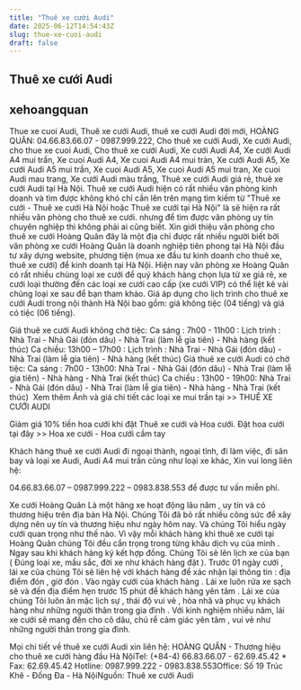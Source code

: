 ```yaml
---
title: "Thuê xe cưới Audi"
date: 2025-06-12T14:54:43Z
slug: thue-xe-cuoi-audi
draft: false
---
```


## Thuê xe cưới Audi

## xehoangquan

Thue xe cuoi Audi, Thuê xe cưới Audi, thuê xe cưới Audi đời mới, HOÀNG QUÂN: 04.66.83.66.07 - 0987.999.222, Cho thuê xe cưới Audi, Xe cưới Audi, cho thue xe cuoi Audi, Cho thuê xe cưới Audi, Xe cưới Audi A4, Xe cưới Audi A4 mui trần, Xe cuoi Audi A4, Xe cuoi Audi A4 mui tràn, Xe cưới Audi A5, Xe cưới Audi A5 mui trần, Xe cuoi Audi A5, Xe cuoi Audi A5 mui tran, Xe cuoi Audi mau trang, Xe cưới Audi màu trắng, Thuê xe cưới Audi giá rẻ, thuê xe cưới Audi tại Hà Nội.
Thuê xe cưới Audi hiện có rất nhiều văn phòng kinh doanh và tìm được không khó chỉ cần lên trên mạng tìm kiếm từ "Thuê xe cưới - Thuê xe cưới Hà Nội hoặc Thuê xe cưới tại Hà Nội" là sẽ hiện ra rất nhiều văn phòng cho thuê xe cưới. nhưng để tìm được văn phòng uy tín chuyên nghiệp thì không phải ai cũng biết.
Xin giới thiệu văn phòng cho thuê xe cưới Hoàng Quân đây là một địa chỉ được rất nhiều người biết bởi văn phòng xe cưới Hoàng Quân là doanh nghiệp tiên phong tại Hà Nội đầu tư xây dựng website, phương tiện (mua xe đầu tư kinh doanh cho thuê xe, thuê xe cưới) để kinh doanh tại Hà Nội. Hiện nay văn phòng xe Hoàng Quân có rất nhiều chủng loại xe cưới để quý khách hàng chọn lựa từ xe giá rẻ, xe cưới loại thường đến các loại xe cưới cao cấp (xe cưới VIP) có thể liệt kê vài chủng loại xe sau để bạn tham khảo. 
Giá áp dụng cho lịch trình cho thuê xe cưới Audi trong nội thành Hà Nội bao gồm: giá không tiệc (04 tiếng) và giá có tiệc (06 tiếng).
 
Giá thuê xe cưới Audi không chờ tiệc:
Ca sáng : 7h00 - 11h00 : 
Lịch trình : Nhà Trai - Nhà Gái (đón dâu) - Nhà Trai (làm lễ gia tiên) - Nhà hàng (kết thúc)
Ca chiều: 13h00 – 17h00 :
Lịch trình : Nhà Trai - Nhà Gái (đón dâu) - Nhà Trai (làm lễ gia tiên) - Nhà hàng (kết thúc)
Giá thuê xe cưới Audi có chờ tiệc: 
Ca sáng : 7h00 - 13h00:
Nhà Trai - Nhà Gái (đón dâu) - Nhà Trai (làm lễ gia tiên) - Nhà hàng - Nhà Trai (kết thúc)
Ca chiều : 13h00 - 19h00:
Nhà Trai - Nhà Gái (đón dâu) - Nhà Trai (làm lễ gia tiên) - Nhà hàng - Nhà Trai (kết thúc)
​ 
Xem thêm Ảnh và giá chi tiết các loại xe mui trần tại >> THUÊ XE CƯỚI AUDI
 
Giảm giá 10% tiền hoa cưới khi đặt Thuê xe cưới và Hoa cưới. Đặt hoa cưới tại đây >> Hoa xe cưới - Hoa cưới cầm tay
 
Khách hàng thuê xe cưới Audi đi ngoại thành, ngoại tỉnh, đi làm việc, đi sân bay và loại xe Audi, Audi A4 mui trần cũng như loại xe khác, Xin vui long liên hệ:
 
04.66.83.66.07 – 0987.999.222 – 0983.838.553 để được tư vấn miễn phí.
 
Xe cưới Hoàng Quân Là một hãng xe hoạt động lâu năm , uy tín và có thương hiệu trên địa bàn Hà Nội. Chúng Tôi đã bỏ rất nhiều công sức để xây dựng nên uy tín và thương hiệu như ngày hôm nay. Và chúng Tôi hiểu ngày cưới quan trọng như thế nào. Vì vậy mỗi khách hàng khi thuê xe cưới tại Hoàng Quân chúng Tôi đều cẩn trọng trong từng khâu dịch vụ của mình . Ngay sau khi khách hàng ký kết hợp đồng. Chúng Tôi sẽ lên lịch xe của bạn ( Đúng loại xe, mầu sắc, đời xe như khách hàng đặt ). Trước 01 ngày cưới , lái xe của chúng Tôi sẽ liên hệ với khách hàng để xác nhận lại thông tin : địa điểm đón , giờ đón . Vào ngày cưới của khách hàng . Lái xe luôn rửa xe sạch sẽ và đến địa điểm hẹn trước 15 phút để khách hàng yên tâm . Lái xe của chúng Tôi luôn ăn mặc lịch sự , thái độ vui vẻ , hòa nhã và phục vụ khách hàng như những người thân trong gia đình . Với kinh nghiệm nhiều năm, lái xe cưới sẽ mang đến cho cô dâu, chú rể cảm giác yên tâm , vui vẻ như những người thân trong gia đình.
 
Mọi chi tiết về thuê xe cưới Audi xin liên hệ:
 HOÀNG QUÂN - Thương hiệu cho thuê xe cưới hàng đầu Hà Nội​Tel: (+84-4) 66.83.66.07 - 62.69.45.42 * Fax: 62.69.45.42
 Hotline:  0987.999.222 - 0983.838.553​Office: Số 19 Trúc Khê - Đống Đa - Hà Nội​Nguồn: Thuê xe cưới Audi
